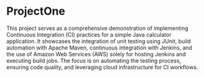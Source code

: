 # ProjectOne
This project serves as a comprehensive demonstration of implementing Continuous Integration (CI) practices for a simple Java calculator application. It showcases the integration of unit testing using JUnit, build automation with Apache Maven, continuous integration with Jenkins, and the use of Amazon Web Services (AWS) solely for hosting Jenkins and executing build jobs. The focus is on automating the testing process, ensuring code quality, and leveraging cloud infrastructure for CI workflows.

